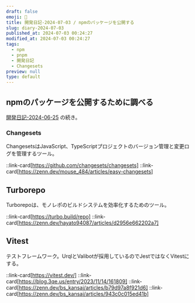```yaml
---
draft: false
emoji: 🐌
title: 開発日記-2024-07-03 / npmのパッケージを公開する
slug: diary-2024-07-03
published_at: 2024-07-03 00:24:27
modified_at: 2024-07-03 00:24:27
tags:
  - npm
  - pnpm
  - 開発日記
  - Changesets
preview: null
type: default
---
```


## npmのパッケージを公開するために調べる

[開発日記-2024-06-25](2024-06-25-開発日記.md) の続き。

### Changesets

ChangesetsはJavaScript、TypeScriptプロジェクトのバージョン管理と変更ログを管理するツール。

::link-card[https://github.com/changesets/changesets]
::link-card[https://zenn.dev/mouse_484/articles/easy-changesets]

## Turborepo

Turborepoは、モノレポのビルドシステムを効率化するためのツール。

::link-card[https://turbo.build/repo]
::link-card[https://zenn.dev/hayato94087/articles/d2956e662202a7]

## Vitest

テストフレームワーク。UrqlとValibotが採用しているのでJestではなくVitestにする。

::link-card[https://vitest.dev/]
::link-card[https://blog.3qe.us/entry/2023/11/14/161809]
::link-card[https://zenn.dev/bs_kansai/articles/b79d97a8f921d6]
::link-card[https://zenn.dev/bs_kansai/articles/943c0c015ed41b]
